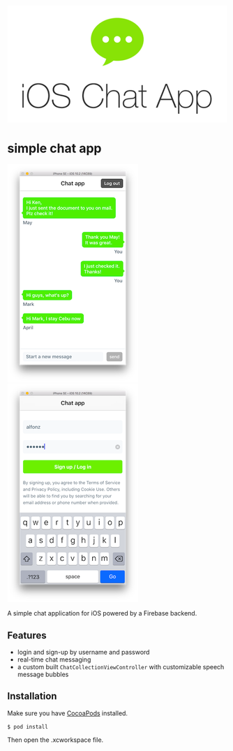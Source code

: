 <p align="center">
  <img src="logo.png">
</p>

# simple chat app

![screenshot1](screen1.png) ![screenshot2](screen2.png)

A simple chat application for iOS powered by a Firebase backend.

## Features

- login and sign-up by username and password
- real-time chat messaging
- a custom built `ChatCollectionViewController` with  customizable speech message bubbles

## Installation

Make sure you have [CocoaPods](https://cocoapods.org/) installed.

```
$ pod install
```

Then open the .xcworkspace file.
